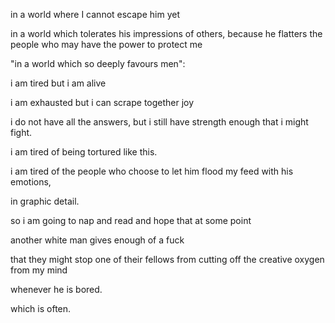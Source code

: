 in a world where I cannot escape him yet

in a world which tolerates his impressions of others, because he flatters the people who may have the power to protect me

"in a world which so deeply favours men":

i am tired but i am alive

i am exhausted but i can scrape together joy

i do not have all the answers, but i still have strength enough that i might fight.

i am tired of being tortured like this.

i am tired of the people who choose to let him flood my feed with his emotions, 

in graphic detail.

so i am going to nap and read and hope that at some point

another white man gives enough of a fuck

that they might stop one of their fellows from cutting off the creative oxygen from my mind

whenever he is bored.

which is often.
